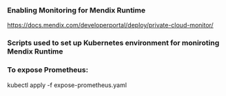 
### Enabling Monitoring for Mendix Runtime


https://docs.mendix.com/developerportal/deploy/private-cloud-monitor/


### Scripts used to set up Kubernetes environment for moniroting Mendix Runtime


### To expose Prometheus:

kubectl apply -f expose-prometheus.yaml
